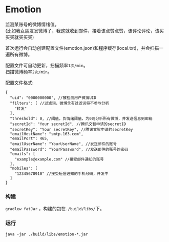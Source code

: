 Emotion
=======
监测某账号的微博情绪值。      
(比如我女朋友发微博了，我这就收到邮件，接着该点赞点赞，该评论评论，该买买买就买买买)


首次运行会自动创建配置文件(emotion.json)和程序缓存(local.txt)，并会扫描一遍所有微博。      

配置文件可自动更新，扫描频率`1次/min`。    
扫描微博频率`2次/min`。    

配置文件格式:    
```
{
  "uid": "0000000000", //被检测用户微博UID
  "filters": [ //过滤词，微博含有过滤词将不参与分析
    "转发"
  ],
  "threshold": 0, //阈值，负情绪阈值，为0则分析所有微博，并发送信息到邮箱
  "secretId": "Your secretId", //腾讯文智申请的secretID
  "secretKey": "Your secretKey", //腾讯文智申请的secretKey
  "emailHostName": "smtp.163.com",
  "emailPort": 465,
  "emailUserName": "YourUserName", //发送邮件的账号
  "emailPassword": "YourPassword", //发送邮件的账号的密码
  "emails": [
    "example@example.com" //接受邮件通知的账号
  ],
  "mobiles": [
    "12345678910" //接受短信通知的手机号码，开发中
  ]
}
```

### 构建
`gradlew fatJar` ，构建的包在`./build/libs/`下。    
### 运行
`java -jar ./build/libs/emotion-*.jar`
